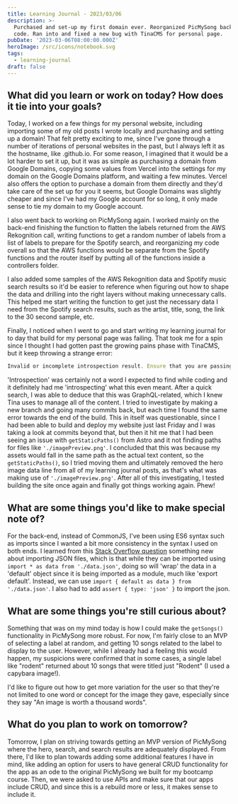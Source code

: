 ```yaml
---
title: Learning Journal - 2023/03/06
description: >-
  Purchased and set-up my first domain ever. Reorganized PicMySong back-end
  code. Ran into and fixed a new bug with TinaCMS for personal page.
pubDate: '2023-03-06T08:00:00.000Z'
heroImage: /src/icons/notebook.svg
tags:
  - learning-journal
draft: false
---
```


## What did you learn or work on today? How does it tie into your goals?

Today, I worked on a few things for my personal website, including importing some of my old posts I wrote locally and purchasing and setting up a domain! That felt pretty exciting to me, since I've gone through a number of iterations of personal websites in the past, but I always left it as the hostname, like .github.io. For some reason, I imagined that it would be a lot harder to set it up, but it was as simple as purchasing a domain from Google Domains, copying some values from Vercel into the settings for my domain on the Google Domains platform, and waiting a few minutes. Vercel also offers the option to purchase a domain from them directly and they'd take care of the set up for you it seems, but Google Domains was slightly cheaper and since I've had my Google account for so long, it only made sense to tie my domain to my Google account.

I also went back to working on PicMySong again. I worked mainly on the back-end finishing the function to flatten the labels returned from the AWS Rekognition call, writing functions to get a random number of labels from a list of labels to prepare for the Spotify search, and reorganizing my code overall so that the AWS functions would be separate from the Spotify functions and the router itself by putting all of the functions inside a controllers folder.

I also added some samples of the AWS Rekognition data and Spotify music search results so it'd be easier to reference when figuring out how to shape the data and drilling into the right layers without making unnecessary calls. This helped me start writing the function to get just the necessary data I need from the Spotify search results, such as the artist, title, song, the link to the 30 second sample, etc.

Finally, I noticed when I went to go and start writing my learning journal for to day that build for my personal page was failing. That took me for a spin since I thought I had gotten past the growing pains phase with TinaCMS, but it keep throwing a strange error:

```javascript
Invalid or incomplete introspection result. Ensure that you are passing "data" property of introspection response and no "errors" was returned alongside: undefined.
```

'Introspection' was certainly not a word I expected to find while coding and it definitely had me 'introspecting' what this even meant. After a quick search, I was able to deduce that this was GraphQL-related, which I knew Tina uses to manage all of the content. I tried to investigate by making a new branch and going many commits back, but each time I found the same error towards the end of the build. This in itself was questionable, since I had been able to build and deploy my website just last Friday and I was taking a look at commits beyond that, but then it hit me that I had been seeing an issue with `getStaticPaths()` from Astro and it not finding paths for files like `'./imagePreview.png'`. I concluded that this was because my assets would fall in the same path as the actual text content, so the `getStaticPaths()`, so I tried moving them and ultimately removed the hero image data line from all of my learning journal posts, as that's what was making use of `'./imagePreview.png'`. After all of this investigating, I tested building the site once again and finally got things working again. Phew!

## What are some things you'd like to make special note of?

For the back-end, instead of CommonJS, I've been using ES6 syntax such as imports since I wanted a bit more consistency in the syntax I used on both ends. I learned from this [Stack Overflow question](https://stackoverflow.com/questions/71009393/why-is-default-required-in-importing-json-file-in-js-code) something new about importing JSON files, which is that while they can be imported using `import * as data from './data.json'`, doing so will 'wrap' the data in a 'default' object since it is being imported as a module, much like 'export default'. Instead, we can use `import { default as data } from './data.json'`. I also had to add `assert { type: 'json' }` to import the json.

## What are some things you're still curious about?

Something that was on my mind today is how I could make the `getSongs()` functionality in PicMySong more robust. For now, I'm fairly close to an MVP of selecting a label at random, and getting 10 songs related to the label to display to the user. However, while I already had a feeling this would happen, my suspicions were confirmed that in some cases, a single label like "rodent" returned about 10 songs that were titled just "Rodent" (I used a capybara image!).

I'd like to figure out how to get more variation for the user so that they're not limited to one word or concept for the image they gave, especially since they say "An image is worth a thousand words".

## What do you plan to work on tomorrow?

Tomorrow, I plan on striving towards getting an MVP version of PicMySong where the hero, search, and search results are adequately displayed. From there, I'd like to plan towards adding some additional features I have in mind, like adding an option for users to have general CRUD functionality for the app as an ode to the original PicMySong we built for my bootcamp course. Then, we were asked to use APIs and make sure that our apps include CRUD, and since this is a rebuild more or less, it makes sense to include it.
